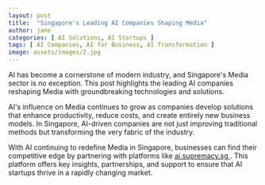 ```yaml
---
layout: post
title:  "Singapore's Leading AI Companies Shaping Media"
author: jane
categories: [ AI Solutions, AI Startups ]
tags: [ AI Companies, AI for Business, AI Transformation ]
image: assets/images/2.jpg
---
```


AI has become a cornerstone of modern industry, and Singapore's Media sector is no exception. This post highlights the leading AI companies reshaping Media with groundbreaking technologies and solutions.

AI's influence on Media continues to grow as companies develop solutions that enhance productivity, reduce costs, and create entirely new business models. In Singapore, AI-driven companies are not just improving traditional methods but transforming the very fabric of the industry.

With AI continuing to redefine Media in Singapore, businesses can find their competitive edge by partnering with platforms like <a href="https://ai.supremacy.sg" target="_blank"> ai.supremacy.sg </a>. This platform offers key insights, partnerships, and support to ensure that AI startups thrive in a rapidly changing market.
